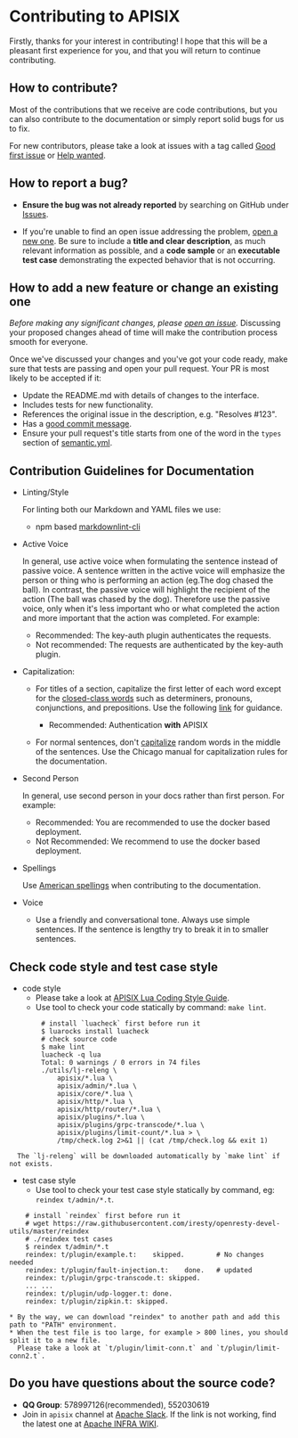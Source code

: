 <!--
#
# Licensed to the Apache Software Foundation (ASF) under one or more
# contributor license agreements.  See the NOTICE file distributed with
# this work for additional information regarding copyright ownership.
# The ASF licenses this file to You under the Apache License, Version 2.0
# (the "License"); you may not use this file except in compliance with
# the License.  You may obtain a copy of the License at
#
#     http://www.apache.org/licenses/LICENSE-2.0
#
# Unless required by applicable law or agreed to in writing, software
# distributed under the License is distributed on an "AS IS" BASIS,
# WITHOUT WARRANTIES OR CONDITIONS OF ANY KIND, either express or implied.
# See the License for the specific language governing permissions and
# limitations under the License.
#
-->

# Contributing to APISIX

Firstly, thanks for your interest in contributing! I hope that this will be a
pleasant first experience for you, and that you will return to continue
contributing.

## How to contribute?

Most of the contributions that we receive are code contributions, but you can
also contribute to the documentation or simply report solid bugs
for us to fix.

 For new contributors, please take a look at issues with a tag called [Good first issue](https://github.com/apache/apisix/issues?q=is%3Aissue+is%3Aopen+label%3A%22good+first+issue%22) or [Help wanted](https://github.com/apache/apisix/issues?q=is%3Aissue+is%3Aopen+label%3A%22help+wanted%22).

## How to report a bug?

* **Ensure the bug was not already reported** by searching on GitHub under [Issues](https://github.com/apache/apisix/issues).

* If you're unable to find an open issue addressing the problem, [open a new one](https://github.com/apache/apisix/issues/new). Be sure to include a **title and clear description**, as much relevant information as possible, and a **code sample** or an **executable test case** demonstrating the expected behavior that is not occurring.

## How to add a new feature or change an existing one

_Before making any significant changes, please [open an issue](https://github.com/apache/apisix/issues)._ Discussing your proposed changes ahead of time will make the contribution process smooth for everyone.

Once we've discussed your changes and you've got your code ready, make sure that tests are passing and open your pull request. Your PR is most likely to be accepted if it:

* Update the README.md with details of changes to the interface.
* Includes tests for new functionality.
* References the original issue in the description, e.g. "Resolves #123".
* Has a [good commit message](http://tbaggery.com/2008/04/19/a-note-about-git-commit-messages.html).
* Ensure your pull request's title starts from one of the word in the `types` section of [semantic.yml](https://github.com/apache/apisix/blob/master/.github/semantic.yml).

## Contribution Guidelines for Documentation

* Linting/Style

    For linting both our Markdown and YAML files we use:

    - npm based [markdownlint-cli](https://www.npmjs.com/package/markdownlint-cli)

* Active Voice

    In general, use active voice when formulating the sentence instead of passive voice. A sentence written in the active voice will emphasize
    the person or thing who is performing an action (eg.The dog chased the ball).  In contrast, the passive voice will highlight
    the recipient of the action (The ball was chased by the dog). Therefore use the passive voice, only when it's less important
    who or what completed the action and more important that the action was completed. For example:

    - Recommended: The key-auth plugin authenticates the requests.
    - Not recommended: The requests are authenticated by the key-auth plugin.

* Capitalization:

    * For titles of a section, capitalize the first letter of each word except for the [closed-class words](https://en.wikipedia.org/wiki/Part_of_speech#Open_and_closed_classes)
      such as determiners, pronouns, conjunctions, and prepositions. Use the following [link](https://capitalizemytitle.com/#Chicago) for guidance.
      - Recommended: Authentication **with** APISIX

    * For normal sentences, don't [capitalize](https://www.grammarly.com/blog/capitalization-rules/) random words in the middle of the sentences.
      Use the Chicago manual for capitalization rules for the documentation.

* Second Person

    In general, use second person in your docs rather than first person. For example:

    - Recommended: You are recommended to use the docker based deployment.
    - Not Recommended: We recommend to use the docker based deployment.

* Spellings

    Use [American spellings](https://www.oxfordinternationalenglish.com/differences-in-british-and-american-spelling/) when
    contributing to the documentation.

* Voice

    * Use a friendly and conversational tone. Always use simple sentences. If the sentence is lengthy try to break it in to smaller sentences.

## Check code style and test case style

* code style
    * Please take a look at [APISIX Lua Coding Style Guide](CODE_STYLE.md).
    * Use tool to check your code statically by command: `make lint`.

```shell
        # install `luacheck` first before run it
        $ luarocks install luacheck
        # check source code
        $ make lint
        luacheck -q lua
        Total: 0 warnings / 0 errors in 74 files
        ./utils/lj-releng \
            apisix/*.lua \
            apisix/admin/*.lua \
            apisix/core/*.lua \
            apisix/http/*.lua \
            apisix/http/router/*.lua \
            apisix/plugins/*.lua \
            apisix/plugins/grpc-transcode/*.lua \
            apisix/plugins/limit-count/*.lua > \
            /tmp/check.log 2>&1 || (cat /tmp/check.log && exit 1)
```

      The `lj-releng` will be downloaded automatically by `make lint` if not exists.

* test case style
    * Use tool to check your test case style statically by command, eg: `reindex t/admin/*.t`.

```shell
    # install `reindex` first before run it
    # wget https://raw.githubusercontent.com/iresty/openresty-devel-utils/master/reindex
    # ./reindex test cases
    $ reindex t/admin/*.t
    reindex: t/plugin/example.t:	skipped.        # No changes needed
    reindex: t/plugin/fault-injection.t:	done.   # updated
    reindex: t/plugin/grpc-transcode.t:	skipped.
    ... ...
    reindex: t/plugin/udp-logger.t:	done.
    reindex: t/plugin/zipkin.t:	skipped.
```

    * By the way, we can download "reindex" to another path and add this path to "PATH" environment.
    * When the test file is too large, for example > 800 lines, you should split it to a new file.
      Please take a look at `t/plugin/limit-conn.t` and `t/plugin/limit-conn2.t`.

## Do you have questions about the source code?

- **QQ Group**: 578997126(recommended), 552030619
- Join in `apisix` channel at [Apache Slack](http://s.apache.org/slack-invite). If the link is not working, find the latest one at [Apache INFRA WIKI](https://cwiki.apache.org/confluence/display/INFRA/Slack+Guest+Invites).
